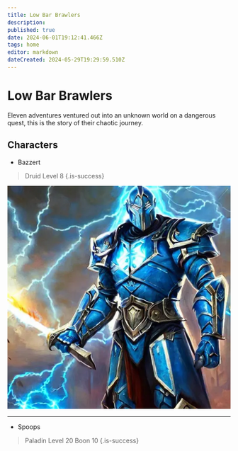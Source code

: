 ```yaml
---
title: Low Bar Brawlers
description: 
published: true
date: 2024-06-01T19:12:41.466Z
tags: home
editor: markdown
dateCreated: 2024-05-29T19:29:59.510Z
---
```


# Low Bar Brawlers
Eleven adventures ventured out into an unknown world on a dangerous quest, this is the story of their chaotic journey.

## Characters
- Bazzert 
> 	Druid
>   Level 8
{.is-success}

![bazzdos.webp](/characters/bazzdos.webp)

---
- Spoops
>	Paladin
> Level 20 Boon 10
{.is-success}

